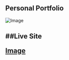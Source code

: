 ## Personal Portfolio

![Image](https://i.imgur.com/4jxexyB.png)
<h2>
##Live Site

[Image](https://portfolio-utkarsh-iamutkarshyadav.vercel.app/)
</h2>

